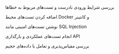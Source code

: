بررسی شرایط ورودی نادرست و تست‌های مربوط به خطاها

اضافه کردن تست‌های محیط Docker و کانتینر

نوشتن تست‌های امنیتی مانند SQL Injection

انجام تست‌های عملکردی و بارگذاری API

بررسی مقیاس‌پذیری و تعامل با داده‌های حجیم